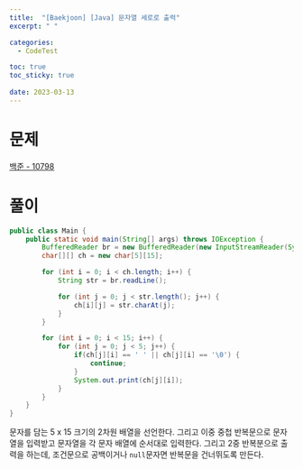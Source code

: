 ```yaml
---
title:  "[Baekjoon] [Java] 문자열 세로로 출력"
excerpt: " "

categories:
  - CodeTest

toc: true
toc_sticky: true
 
date: 2023-03-13
---
```


# 문제

[백준 - 10798](https://www.acmicpc.net/problem/10798)

# 풀이

```java
public class Main {
    public static void main(String[] args) throws IOException {
        BufferedReader br = new BufferedReader(new InputStreamReader(System.in));
        char[][] ch = new char[5][15];

        for (int i = 0; i < ch.length; i++) {
            String str = br.readLine();

            for (int j = 0; j < str.length(); j++) {
                ch[i][j] = str.charAt(j);
            }
        }

        for (int i = 0; i < 15; i++) {
            for (int j = 0; j < 5; j++) {
                if(ch[j][i] == ' ' || ch[j][i] == '\0') {
                    continue;
                }
                System.out.print(ch[j][i]);
            }
        }
    }
}
```

문자를 담는 5 x 15 크기의 2차원 배열을 선언한다. 그리고 이중 중첩 반복문으로 문자열을 입력받고 문자열을 각 문자 배열에 순서대로 입력한다. 그리고 2중 반복분으로 출력을 하는데, 조건문으로 공백이거나 `null`문자면 반복문을 건너뛰도록 만든다.